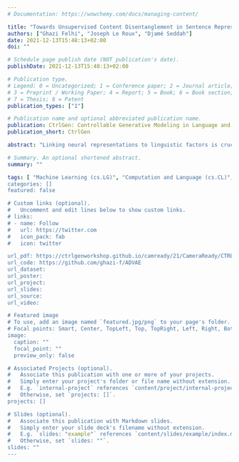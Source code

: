 ```yaml
---
# Documentation: https://wowchemy.com/docs/managing-content/

title: "Towards Unsupervised Content Disentanglement in Sentence Representations via Syntactic Roles"
authors: ["Ghazi Felhi", "Joseph Le Roux", "Djamé Seddah"]
date: 2021-12-13T15:48:13+02:00
doi: ""

# Schedule page publish date (NOT publication's date).
publishDate: 2021-12-13T15:48:13+02:00

# Publication type.
# Legend: 0 = Uncategorized; 1 = Conference paper; 2 = Journal article;
# 3 = Preprint / Working Paper; 4 = Report; 5 = Book; 6 = Book section;
# 7 = Thesis; 8 = Patent
publication_types: ["1"]

# Publication name and optional abbreviated publication name.
publication: CtrlGen: Controllable Generative Modeling in Language and Vision
publication_short: CtrlGen

abstract: "Linking neural representations to linguistic factors is crucial in order to build and analyze NLP models interpretable by humans. Among these factors, syntactic roles (e.g. subjects, direct objects, ...) and their realizations are essential markers since they can be understood as a decomposition of predicative structures and thus the meaning of sentences. Starting from a deep probabilistic generative model with attention, we measure the interaction between latent variables and realizations of syntactic roles, and show that it is possible to obtain, without supervision, representations of sentences where different syntactic roles correspond to clearly identified different latent variables. The probabilistic model we propose is an Attention-Driven Variational Autoencoder (ADVAE). Drawing inspiration from Transformer-based machine translation models, ADVAEs enable the analysis of the interactions between latent variables and input tokens through attention. We also develop an evaluation protocol to measure disentanglement with regard to the realizations of syntactic roles. This protocol is based on attention maxima for the encoder and on disturbing individual latent variables for the decoder. Our experiments on raw English text from the SNLI dataset show that i) disentanglement of syntactic roles can be induced without supervision, ii) ADVAE separates more syntactic roles than classical sequence VAEs, iii) realizations of syntactic roles can be separately modified in sentences by mere intervention on the associated latent variables. Our work constitutes a first step towards unsupervised controllable content generation. The code for our work is publicly available."

# Summary. An optional shortened abstract.
summary: ""

tags: [	"Machine Learning (cs.LG)", "Computation and Language (cs.CL)", "Variational Autoencoders", "Disentanglement", "Unsupervised Learning]
categories: []
featured: false

# Custom links (optional).
#   Uncomment and edit lines below to show custom links.
# links:
# - name: Follow
#   url: https://twitter.com
#   icon_pack: fab
#   icon: twitter

url_pdf: https://ctrlgenworkshop.github.io/camready/21/CameraReady/CTRLGEN%20(7).pdf
url_code: https://github.com/ghazi-f/ADVAE
url_dataset:
url_poster:
url_project:
url_slides:
url_source:
url_video:

# Featured image
# To use, add an image named `featured.jpg/png` to your page's folder. 
# Focal points: Smart, Center, TopLeft, Top, TopRight, Left, Right, BottomLeft, Bottom, BottomRight.
image:
  caption: ""
  focal_point: ""
  preview_only: false

# Associated Projects (optional).
#   Associate this publication with one or more of your projects.
#   Simply enter your project's folder or file name without extension.
#   E.g. `internal-project` references `content/project/internal-project/index.md`.
#   Otherwise, set `projects: []`.
projects: []

# Slides (optional).
#   Associate this publication with Markdown slides.
#   Simply enter your slide deck's filename without extension.
#   E.g. `slides: "example"` references `content/slides/example/index.md`.
#   Otherwise, set `slides: ""`.
slides: ""
---
```

